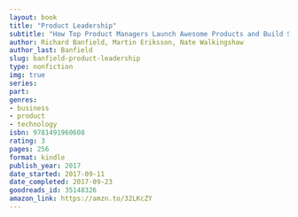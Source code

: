 ```yaml
---
layout: book
title: "Product Leadership"
subtitle: "How Top Product Managers Launch Awesome Products and Build Successful Teams"
author: Richard Banfield, Martin Eriksson, Nate Walkingshaw
author_last: Banfield
slug: banfield-product-leadership
type: nonfiction
img: true
series: 
part: 
genres:
- business
- product
- technology
isbn: 9781491960608
rating: 3
pages: 256
format: kindle
publish_year: 2017
date_started: 2017-09-11
date_completed: 2017-09-23
goodreads_id: 35148326
amazon_link: https://amzn.to/32LKcZY
---
```

